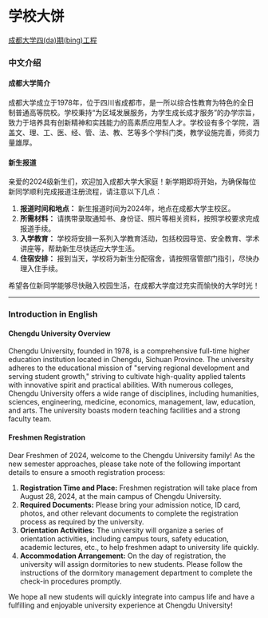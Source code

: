 # 学校大饼

[成都大学四(da)期(bing)工程](https://tieba.baidu.com/p/7762794166)

### 中文介绍

#### 成都大学简介

成都大学成立于1978年，位于四川省成都市，是一所以综合性教育为特色的全日制普通高等院校。学校秉持“为区域发展服务，为学生成长成才服务”的办学宗旨，致力于培养具有创新精神和实践能力的高素质应用型人才。学校设有多个学院，涵盖文、理、工、医、经、管、法、教、艺等多个学科门类，教学设施完善，师资力量雄厚。

#### 新生报道

亲爱的2024级新生们，欢迎加入成都大学大家庭！新学期即将开始，为确保每位新同学顺利完成报道注册流程，请注意以下几点：

1. **报道时间和地点：** 新生报道时间为2024年，地点在成都大学主校区。
2. **所需材料：** 请携带录取通知书、身份证、照片等相关资料，按照学校要求完成报道手续。
3. **入学教育：** 学校将安排一系列入学教育活动，包括校园导览、安全教育、学术讲座等，帮助新生尽快适应大学生活。
4. **住宿安排：** 报到当天，学校将为新生分配宿舍，请按照宿管部门指引，尽快办理入住手续。

希望各位新同学能够尽快融入校园生活，在成都大学度过充实而愉快的大学时光！

---

### Introduction in English

#### Chengdu University Overview

Chengdu University, founded in 1978, is a comprehensive full-time higher education institution located in Chengdu,
Sichuan Province. The university adheres to the educational mission of "serving regional development and serving student
growth," striving to cultivate high-quality applied talents with innovative spirit and practical abilities. With
numerous colleges, Chengdu University offers a wide range of disciplines, including humanities, sciences, engineering,
medicine, economics, management, law, education, and arts. The university boasts modern teaching facilities and a strong
faculty team.

#### Freshmen Registration

Dear Freshmen of 2024, welcome to the Chengdu University family! As the new semester approaches, please take note of the
following important details to ensure a smooth registration process:

1. **Registration Time and Place:** Freshmen registration will take place from August 28, 2024, at the main campus of
   Chengdu University.
2. **Required Documents:** Please bring your admission notice, ID card, photos, and other relevant documents to complete
   the registration process as required by the university.
3. **Orientation Activities:** The university will organize a series of orientation activities, including campus tours,
   safety education, academic lectures, etc., to help freshmen adapt to university life quickly.
4. **Accommodation Arrangement:** On the day of registration, the university will assign dormitories to new students.
   Please follow the instructions of the dormitory management department to complete the check-in procedures promptly.

We hope all new students will quickly integrate into campus life and have a fulfilling and enjoyable university
experience at Chengdu University!